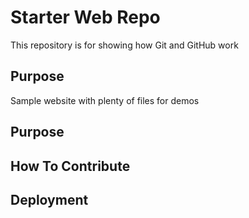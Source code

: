 # Starter Web Repo

This repository is for showing how Git and GitHub work

## Purpose

Sample website with plenty of files for demos

## Purpose

## How To Contribute

## Deployment